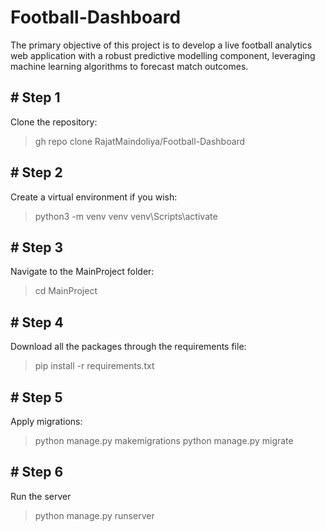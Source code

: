 # Football-Dashboard
The primary objective of this project is to develop a live football analytics web application with a robust predictive modelling component, leveraging machine learning algorithms to forecast match outcomes.

## # Step 1
Clone the repository:
> gh repo clone RajatMaindoliya/Football-Dashboard

## # Step 2
Create a virtual environment if you wish:
> python3 -m venv venv
> venv\Scripts\activate

## # Step 3
Navigate to the MainProject folder:
> cd MainProject

## # Step 4
Download all the packages through the requirements file:
> pip install -r requirements.txt

## # Step 5
Apply migrations:
> python manage.py makemigrations
> python manage.py migrate

## # Step 6
Run the server
> python manage.py runserver